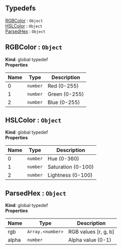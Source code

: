 ## Typedefs

<dl>
<dt><a href="#RGBColor">RGBColor</a> : <code>Object</code></dt>
<dd></dd>
<dt><a href="#HSLColor">HSLColor</a> : <code>Object</code></dt>
<dd></dd>
<dt><a href="#ParsedHex">ParsedHex</a> : <code>Object</code></dt>
<dd></dd>
</dl>

<a name="RGBColor"></a>

## RGBColor : <code>Object</code>
**Kind**: global typedef  
**Properties**

| Name | Type | Description |
| --- | --- | --- |
| 0 | <code>number</code> | Red (0-255) |
| 1 | <code>number</code> | Green (0-255) |
| 2 | <code>number</code> | Blue (0-255) |

<a name="HSLColor"></a>

## HSLColor : <code>Object</code>
**Kind**: global typedef  
**Properties**

| Name | Type | Description |
| --- | --- | --- |
| 0 | <code>number</code> | Hue (0-360) |
| 1 | <code>number</code> | Saturation (0-100) |
| 2 | <code>number</code> | Lightness (0-100) |

<a name="ParsedHex"></a>

## ParsedHex : <code>Object</code>
**Kind**: global typedef  
**Properties**

| Name | Type | Description |
| --- | --- | --- |
| rgb | <code>Array.&lt;number&gt;</code> | RGB values [r, g, b] |
| alpha | <code>number</code> | Alpha value (0-1) |

